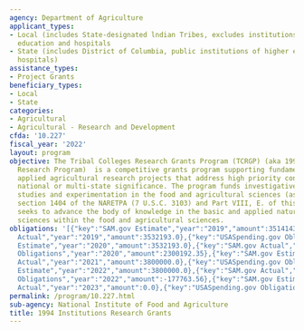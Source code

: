 ```yaml
---
agency: Department of Agriculture
applicant_types:
- Local (includes State-designated lndian Tribes, excludes institutions of higher
  education and hospitals
- State (includes District of Columbia, public institutions of higher education and
  hospitals)
assistance_types:
- Project Grants
beneficiary_types:
- Local
- State
categories:
- Agricultural
- Agricultural - Research and Development
cfda: '10.227'
fiscal_year: '2022'
layout: program
objective: The Tribal Colleges Research Grants Program (TCRGP) (aka 1994 Institutions
  Research Program)  is a competitive grants program supporting fundamental and/ or
  applied agricultural research projects that address high priority concerns of tribal,
  national or multi-state significance. The program funds investigative and analytical
  studies and experimentation in the food and agricultural sciences (as defined in
  section 1404 of the NARETPA (7 U.S.C. 3103) and Part VIII, E. of this RFA). TCRGP
  seeks to advance the body of knowledge in the basic and applied natural and social
  sciences within the food and agricultural sciences.
obligations: '[{"key":"SAM.gov Estimate","year":"2019","amount":3514143.0},{"key":"SAM.gov
  Actual","year":"2019","amount":3532193.0},{"key":"USASpending.gov Obligations","year":"2019","amount":1994217.15},{"key":"SAM.gov
  Estimate","year":"2020","amount":3532193.0},{"key":"SAM.gov Actual","year":"2020","amount":3800000.0},{"key":"USASpending.gov
  Obligations","year":"2020","amount":2300192.35},{"key":"SAM.gov Estimate","year":"2021","amount":3800000.0},{"key":"SAM.gov
  Actual","year":"2021","amount":3800000.0},{"key":"USASpending.gov Obligations","year":"2021","amount":7160976.18},{"key":"SAM.gov
  Estimate","year":"2022","amount":3800000.0},{"key":"SAM.gov Actual","year":"2022","amount":3800000.0},{"key":"USASpending.gov
  Obligations","year":"2022","amount":-177763.56},{"key":"SAM.gov Estimate","year":"2023","amount":4500000.0},{"key":"SAM.gov
  Actual","year":"2023","amount":0.0},{"key":"USASpending.gov Obligations","year":"2023","amount":2197044.3}]'
permalink: /program/10.227.html
sub-agency: National Institute of Food and Agriculture
title: 1994 Institutions Research Grants
---
```

